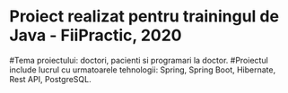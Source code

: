 # Proiect realizat pentru trainingul de Java - FiiPractic, 2020
#Tema proiectului: doctori, pacienti si programari la doctor.
#Proiectul include lucrul cu urmatoarele tehnologii: Spring, Spring Boot, Hibernate, Rest API, PostgreSQL.
